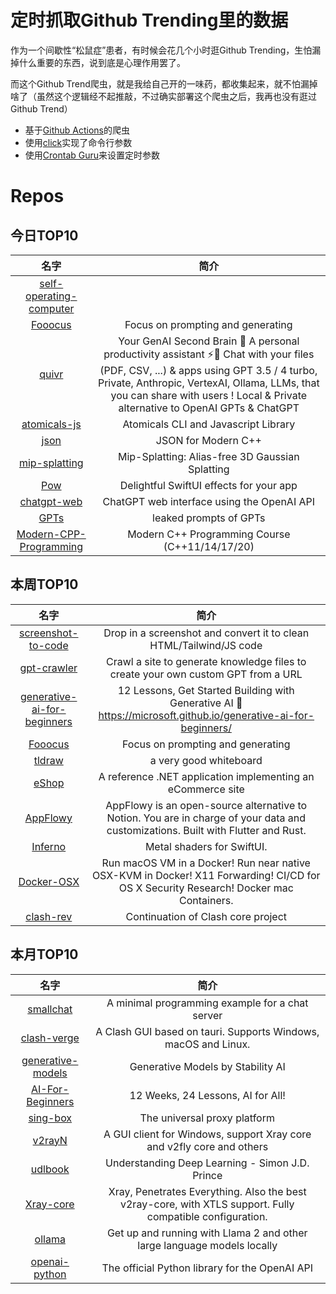 # 定时抓取Github Trending里的数据

作为一个间歇性“松鼠症”患者，有时候会花几个小时逛Github Trending，生怕漏掉什么重要的东西，说到底是心理作用罢了。

而这个Github Trend爬虫，就是我给自己开的一味药，都收集起来，就不怕漏掉啥了（虽然这个逻辑经不起推敲，不过确实部署这个爬虫之后，我再也没有逛过Github Trend）

* 基于[Github Actions](https://docs.github.com/en/actions)的爬虫
* 使用[click](https://github.com/pallets/click)实现了命令行参数
* 使用[Crontab Guru](https://crontab.guru/)来设置定时参数

# Repos
## 今日TOP10 
<!-- START OF DAILY_TOP10_REPOS -->
| 名字 | 简介 |
| :----: | :----: |
| [self-operating-computer](https://github.com/OthersideAI/self-operating-computer) |  |
| [Fooocus](https://github.com/lllyasviel/Fooocus) | Focus on prompting and generating |
| [quivr](https://github.com/StanGirard/quivr) | Your GenAI Second Brain 🧠 A personal productivity assistant ⚡️🤖 Chat with your files (PDF, CSV, ...) & apps using GPT 3.5 / 4 turbo, Private, Anthropic, VertexAI, Ollama, LLMs, that you can share with users ! Local & Private alternative to OpenAI GPTs & ChatGPT |
| [atomicals-js](https://github.com/atomicals/atomicals-js) | Atomicals CLI and Javascript Library |
| [json](https://github.com/nlohmann/json) | JSON for Modern C++ |
| [mip-splatting](https://github.com/autonomousvision/mip-splatting) | Mip-Splatting: Alias-free 3D Gaussian Splatting |
| [Pow](https://github.com/EmergeTools/Pow) | Delightful SwiftUI effects for your app |
| [chatgpt-web](https://github.com/Niek/chatgpt-web) | ChatGPT web interface using the OpenAI API |
| [GPTs](https://github.com/linexjlin/GPTs) | leaked prompts of GPTs |
| [Modern-CPP-Programming](https://github.com/federico-busato/Modern-CPP-Programming) | Modern C++ Programming Course (C++11/14/17/20) |
<!-- END OF DAILY_TOP10_REPOS -->

## 本周TOP10
<!-- START OF WEEKLY_TOP10_REPOS -->
| 名字 | 简介 |
| :----: | :----: |
| [screenshot-to-code](https://github.com/abi/screenshot-to-code) | Drop in a screenshot and convert it to clean HTML/Tailwind/JS code |
| [gpt-crawler](https://github.com/BuilderIO/gpt-crawler) | Crawl a site to generate knowledge files to create your own custom GPT from a URL |
| [generative-ai-for-beginners](https://github.com/microsoft/generative-ai-for-beginners) | 12 Lessons, Get Started Building with Generative AI 🔗 https://microsoft.github.io/generative-ai-for-beginners/ |
| [Fooocus](https://github.com/lllyasviel/Fooocus) | Focus on prompting and generating |
| [tldraw](https://github.com/tldraw/tldraw) | a very good whiteboard |
| [eShop](https://github.com/dotnet/eShop) | A reference .NET application implementing an eCommerce site |
| [AppFlowy](https://github.com/AppFlowy-IO/AppFlowy) | AppFlowy is an open-source alternative to Notion. You are in charge of your data and customizations. Built with Flutter and Rust. |
| [Inferno](https://github.com/twostraws/Inferno) | Metal shaders for SwiftUI. |
| [Docker-OSX](https://github.com/sickcodes/Docker-OSX) | Run macOS VM in a Docker! Run near native OSX-KVM in Docker! X11 Forwarding! CI/CD for OS X Security Research! Docker mac Containers. |
| [clash-rev](https://github.com/MerlinKodo/clash-rev) | Continuation of Clash core project |
<!-- END OF WEEKLY_TOP10_REPOS -->

## 本月TOP10
<!-- START OF MONTHLY_TOP10_REPOS -->
| 名字 | 简介 |
| :----: | :----: |
| [smallchat](https://github.com/antirez/smallchat) | A minimal programming example for a chat server |
| [clash-verge](https://github.com/zzzgydi/clash-verge) | A Clash GUI based on tauri. Supports Windows, macOS and Linux. |
| [generative-models](https://github.com/Stability-AI/generative-models) | Generative Models by Stability AI |
| [AI-For-Beginners](https://github.com/microsoft/AI-For-Beginners) | 12 Weeks, 24 Lessons, AI for All! |
| [sing-box](https://github.com/SagerNet/sing-box) | The universal proxy platform |
| [v2rayN](https://github.com/2dust/v2rayN) | A GUI client for Windows, support Xray core and v2fly core and others |
| [udlbook](https://github.com/udlbook/udlbook) | Understanding Deep Learning - Simon J.D. Prince |
| [Xray-core](https://github.com/XTLS/Xray-core) | Xray, Penetrates Everything. Also the best v2ray-core, with XTLS support. Fully compatible configuration. |
| [ollama](https://github.com/jmorganca/ollama) | Get up and running with Llama 2 and other large language models locally |
| [openai-python](https://github.com/openai/openai-python) | The official Python library for the OpenAI API |
<!-- END OF MONTHLY_TOP10_REPOS -->
